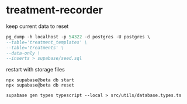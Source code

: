 # treatment-recorder

keep current data to reset

```sql
pg_dump -h localhost -p 54322 -d postgres -U postgres \
--table='treatment_templates' \
--table='treatments' \
--data-only \
--inserts > supabase/seed.sql
```

restart with storage files

```shell
npx supabase@beta db start
npx supabase@beta db reset
```

```shell
supabase gen types typescript --local > src/utils/database.types.ts
```

